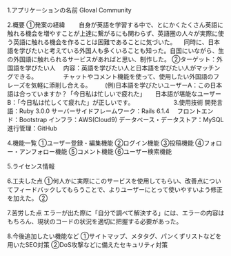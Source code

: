 1.アプリケーションの名前
 Gloval Community

2.概要
 ①発案の経緯
 　　自身が英語を学習する中で、とにかくたくさん英語に触れる機会を増やすことが上達に繋がるにも関わらず、英語圏の人々が実際に使う英語に触れる機会を作ることは困難であることに気づいた。
 　同時に、日本語を学びたいと考えている外国人も多くいることも知った。自国にいながら、生の外国語に触れられるサービスがあればと思い、制作した。
 ②ターゲット：外国語を学びたい人
 　内容：英語を学びたい人と日本語を学びたい人がマッチングできる。
 　　　　チャットやコメント機能を使って、使用したい外国語のフレーズを気軽に添削し合える。
    　　(例)日本語を学びたいユーザーA：この日本語は合っていますか？「今日私は忙しいで疲れた」
       　  日本語が堪能なユーザーB：「今日私は忙しくて疲れた」が正しいです。
 　　　　　　
3.使用技術
 開発言語：Ruby 3.0.0
 サーバーサイドフレームワーク：Rails 6.1.4　
 フロントエンド：Bootstrap
 インフラ：AWS(Cloud9)
 データベース・データストア：MySQL
 進行管理：GitHub
 
4.機能一覧
 ①ユーザー登録・編集機能
 ②ログイン機能
 ③投稿機能
 ④フォロー・アンフォロー機能
 ⑤コメント機能
 ⑥ユーザー検索機能

5.ライセンス情報

6.工夫した点
 ①何人かに実際にこのサービスを使用してもらい、改善点についてフィードバックしてもらうことで、よりユーザーにとって使いやすいよう修正を加えた。
 ②

7.苦労した点
 エラーが出た際に「自分で調べて解決する」には、エラーの内容はもちろん、現状のコードの状況を適切に把握する必要があった。

8.今後追加したい機能など
 ①サイトマップ、メタタグ、パンくずリストなどを用いたSEO対策
 ②DoS攻撃などに備えたセキュリティ対策
